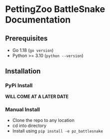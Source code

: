 # PettingZoo BattleSnake Documentation

## Prerequisites

- Go 1.18 (`go version`)
- Python >= 3.10 (`python --version`)

## Installation

### PyPi Install

**WILL COME AT A LATER DATE**

### Manual Install 

- Clone the repo to any location
- cd into directory
- Install using `pip install -e pz_battlesnake`

